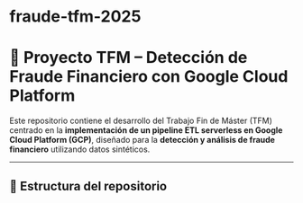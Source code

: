 # fraude-tfm-2025
# 🚀 Proyecto TFM – Detección de Fraude Financiero con Google Cloud Platform

Este repositorio contiene el desarrollo del Trabajo Fin de Máster (TFM) centrado en la **implementación de un pipeline ETL serverless en Google Cloud Platform (GCP)**, diseñado para la **detección y análisis de fraude financiero** utilizando datos sintéticos.

---

## 📂 Estructura del repositorio


